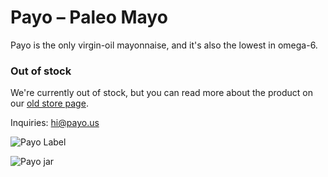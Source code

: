# Payo – Paleo Mayo

Payo is the only virgin-oil mayonnaise, and it's also the lowest in omega-6.

### Out of stock

We're currently out of stock, but you can read more about the product on our [old store page](http://web.archive.org/web/20161007105104/http://payo.us/).

Inquiries: <hi@payo.us>

![Payo Label](http://web.archive.org/web/20161007105104im_/http://cdn.shopify.com/s/files/1/0663/8595/t/1/assets/payo-label.gif?2608146159227724760)

![Payo jar](http://web.archive.org/web/20161007105104im_/http://cdn.shopify.com/s/files/1/0663/8595/t/1/assets/payo_front.png?2608146159227724760)

